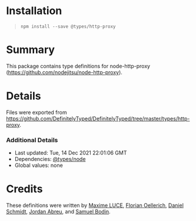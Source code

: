 # Installation
> `npm install --save @types/http-proxy`

# Summary
This package contains type definitions for node-http-proxy (https://github.com/nodejitsu/node-http-proxy).

# Details
Files were exported from https://github.com/DefinitelyTyped/DefinitelyTyped/tree/master/types/http-proxy.

### Additional Details
 * Last updated: Tue, 14 Dec 2021 22:01:06 GMT
 * Dependencies: [@types/node](https://npmjs.com/package/@types/node)
 * Global values: none

# Credits
These definitions were written by [Maxime LUCE](https://github.com/SomaticIT), [Florian Oellerich](https://github.com/Raigen), [Daniel Schmidt](https://github.com/DanielMSchmidt), [Jordan Abreu](https://github.com/jabreu610), and [Samuel Bodin](https://github.com/bodinsamuel).
